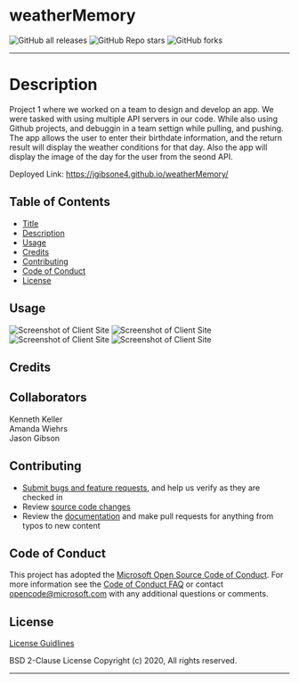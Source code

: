 #  weatherMemory
![GitHub all releases](https://img.shields.io/github/downloads/jgibsone4/jgibsone4.github.io/total?style=flat-square)
![GitHub Repo stars](https://img.shields.io/github/stars/jgibsone4/jgibsone4.github.io?style=flat-square)
![GitHub forks](https://img.shields.io/github/forks/jgibsone4/jgibsone4.github.io?style=social)

---
# Description 
Project 1 where we worked on a team to design and develop an app.  We were tasked with using multiple API servers in our code. While also using Github projects, and debuggin in a team settign while pulling, and pushing. The app allows the user to enter their birthdate information, and the return result will display the weather conditions for that day. Also the app will display the image of the day for the user from the seond API.

Deployed Link: https://jgibsone4.github.io/weatherMemory/


## Table of Contents

* [Title](#weatherMemory)
* [Description](#description)
* [Usage](#usage)
* [Credits](#credits)
* [Contributing](#contributing)
* [Code of Conduct](#code-of-conduct)
* [License](#license)


## Usage 
![Screenshot of Client Site](https://github.com/jgibsone4/weatherMemory/blob/main/assets/images/main.png)
![Screenshot of Client Site](https://github.com/jgibsone4/weatherMemory/blob/main/assets/images/20210116_045126.jpg)
![Screenshot of Client Site](https://github.com/jgibsone4/weatherMemory/blob/main/assets/images/Screenshot_20210116-045108_Brave.jpg)
![Screenshot of Client Site](https://github.com/jgibsone4/weatherMemory/blob/main/assets/images/results.png)


## Credits

Collaborators                               
------------                                 
Kenneth Keller                                      
Amanda Wiehrs                                   
Jason Gibson                                                
                                   

## Contributing

* [Submit bugs and feature requests](https://github.com/jgibsone4/weatherMemory/issues), and help us verify as they are checked in
* Review [source code changes](https://github.com/jgibsone4/weatherMemory/pulls)
* Review the [documentation](https://github.com/jgibsone4/weatherMemory) and make pull requests for anything from typos to new content


## Code of Conduct

This project has adopted the [Microsoft Open Source Code of Conduct](https://opensource.microsoft.com/codeofconduct/). For more information see the [Code of Conduct FAQ](https://opensource.microsoft.com/codeofconduct/faq/) or contact [opencode@microsoft.com](mailto:opencode@microsoft.com) with any additional questions or comments.


## License

[License Guidlines](https://github.com/jgibsone4/weatherMemory/blob/main/LICENSE.txt) 

BSD 2-Clause License
Copyright (c) 2020, 
All rights reserved.

---
